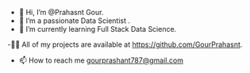 - 👋 Hi, I’m @Prahasnt Gour.
- 👀 I’m a passionate Data Scientist .
- 🌱 I’m currently learning Full Stack Data Science.

-👨‍💻 All of my projects are available at https://github.com/GourPrahasnt.
- 📫 How to reach me gourprashant787@gmail.com

<!---
GourPrahasnt/GourPrahasnt is a ✨ special ✨ repository because its `README.md` (this file) appears on your GitHub profile.
You can click the Preview link to take a look at your changes.
--->
